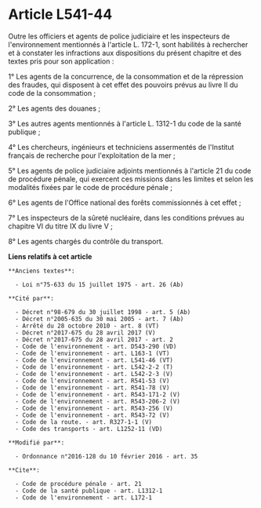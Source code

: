 # Article L541-44

Outre les officiers et agents de police judiciaire et les inspecteurs de l'environnement mentionnés à l'article L. 172-1,
sont habilités à rechercher et à constater les infractions aux dispositions du présent chapitre et des textes pris pour son
application : 

1° Les agents de la concurrence, de la consommation et de la répression des fraudes, qui disposent à cet effet des pouvoirs
prévus au livre II du code de la consommation ; 

2° Les agents des douanes ; 

3° Les autres agents mentionnés à l'article L. 1312-1 du code de la santé publique ; 

4° Les chercheurs, ingénieurs et techniciens assermentés de l'Institut français de recherche pour l'exploitation de la mer ; 

5° Les agents de police judiciaire adjoints mentionnés à l'article 21 du code de procédure pénale, qui exercent ces missions
dans les limites et selon les modalités fixées par le code de procédure pénale ;

6° Les agents de l'Office national des forêts commissionnés à cet effet ;

7° Les inspecteurs de la sûreté nucléaire, dans les conditions prévues au chapitre VI du titre IX du livre V ;

8° Les agents chargés du contrôle du transport.

**Liens relatifs à cet article**

	**Anciens textes**:

	  - Loi n°75-633 du 15 juillet 1975 - art. 26 (Ab)

	**Cité par**:

	  - Décret n°98-679 du 30 juillet 1998 - art. 5 (Ab)
	  - Décret n°2005-635 du 30 mai 2005 - art. 7 (Ab)
	  - Arrêté du 28 octobre 2010 - art. 8 (VT)
	  - Décret n°2017-675 du 28 avril 2017 (V)
	  - Décret n°2017-675 du 28 avril 2017 - art. 2
	  - Code de l'environnement - art. D543-290 (VD)
	  - Code de l'environnement - art. L163-1 (VT)
	  - Code de l'environnement - art. L541-46 (VT)
	  - Code de l'environnement - art. L542-2-2 (T)
	  - Code de l'environnement - art. L542-2-3 (V)
	  - Code de l'environnement - art. R541-53 (V)
	  - Code de l'environnement - art. R541-78 (V)
	  - Code de l'environnement - art. R543-171-2 (V)
	  - Code de l'environnement - art. R543-206-2 (V)
	  - Code de l'environnement - art. R543-256 (V)
	  - Code de l'environnement - art. R543-72 (V)
	  - Code de la route. - art. R327-1-1 (V)
	  - Code des transports - art. L1252-11 (VD)

	**Modifié par**:

	  - Ordonnance n°2016-128 du 10 février 2016 - art. 35

	**Cite**:

	  - Code de procédure pénale - art. 21
	  - Code de la santé publique - art. L1312-1
	  - Code de l'environnement - art. L172-1
